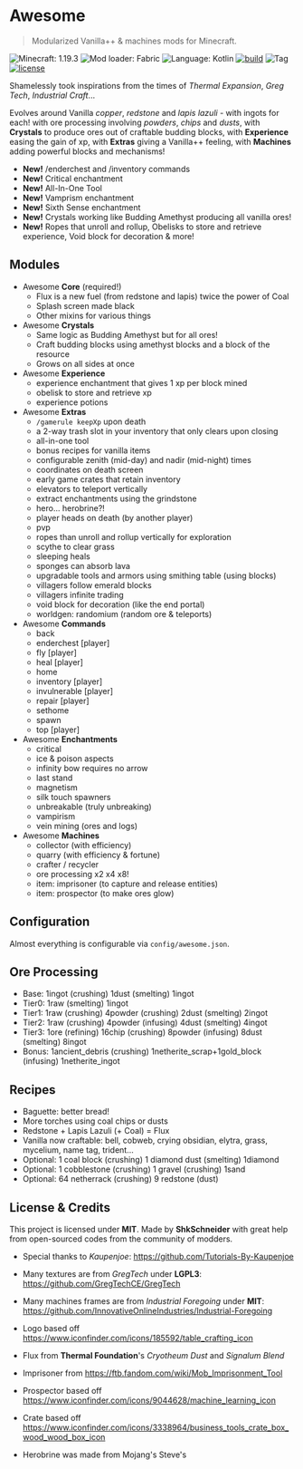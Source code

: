 # Awesome

> Modularized Vanilla++ & machines mods for Minecraft.

![Minecraft: 1.19.3](https://img.shields.io/badge/minecraft-1.19.3-637f40?style=for-the-badge)
![Mod loader: Fabric](https://img.shields.io/badge/modloader-fabric-926c4d?style=for-the-badge)
![Language: Kotlin](https://img.shields.io/badge/language-kotlin-a97bff?style=for-the-badge)
[![build](https://img.shields.io/github/actions/workflow/status/shkschneider/mc_awesome/build.yml?branch=main&style=for-the-badge)](https://github.com/shkschneider/mc_awesome/actions/workflows/build.yml)
![Tag](https://img.shields.io/github/v/tag/shkschneider/mc_awesome?style=for-the-badge)
[![license](https://img.shields.io/github/license/shkschneider/mc_awesome?style=for-the-badge)](https://github.com/shkschneider/mc_awesome/LICENSE)

Shamelessly took inspirations from the times of *Thermal Expansion*, *Greg Tech*, *Industrial Craft*...

Evolves around Vanilla *copper*, *redstone* and *lapis lazuli* - with ingots for each!
with ore processing involving *powders*, *chips* and *dusts*,
with **Crystals** to produce ores out of craftable budding blocks,
with **Experience** easing the gain of xp,
with **Extras** giving a Vanilla++ feeling,
with **Machines** adding powerful blocks and mechanisms!

- **New!** /enderchest and /inventory commands
- **New!** Critical enchantment
- **New!** All-In-One Tool
- **New!** Vamprism enchantment
- **New!** Sixth Sense enchantment
- **New!** Crystals working like Budding Amethyst producing all vanilla ores!
- **New!** Ropes that unroll and rollup, Obelisks to store and retrieve experience, Void block for decoration & more!

## Modules

- Awesome **Core** (required!)
  - Flux is a new fuel (from redstone and lapis) twice the power of Coal
  - Splash screen made black
  - Other mixins for various things
- Awesome **Crystals**
  - Same logic as Budding Amethyst but for all ores!
  - Craft budding blocks using amethyst blocks and a block of the resource
  - Grows on all sides at once
- Awesome **Experience**
  - experience enchantment that gives 1 xp per block mined
  - obelisk to store and retrieve xp
  - experience potions
- Awesome **Extras**
  - `/gamerule keepXp` upon death
  - a 2-way trash slot in your inventory that only clears upon closing
  - all-in-one tool
  - bonus recipes for vanilla items
  - configurable zenith (mid-day) and nadir (mid-night) times
  - coordinates on death screen
  - early game crates that retain inventory
  - elevators to teleport vertically
  - extract enchantments using the grindstone
  - hero... herobrine?!
  - player heads on death (by another player)
  - pvp
  - ropes than unroll and rollup vertically for exploration
  - scythe to clear grass
  - sleeping heals
  - sponges can absorb lava
  - upgradable tools and armors using smithing table (using blocks)
  - villagers follow emerald blocks
  - villagers infinite trading
  - void block for decoration (like the end portal)
  - worldgen: randomium (random ore & teleports)
- Awesome **Commands**
  - back
  - enderchest [player]
  - fly [player]
  - heal [player]
  - home
  - inventory [player]
  - invulnerable [player]
  - repair [player]
  - sethome
  - spawn
  - top [player]
- Awesome **Enchantments**
  - critical
  - ice & poison aspects
  - infinity bow requires no arrow
  - last stand
  - magnetism
  - silk touch spawners
  - unbreakable (truly unbreaking)
  - vampirism
  - vein mining (ores and logs)
- Awesome **Machines**
  - collector (with efficiency)
  - quarry (with efficiency & fortune)
  - crafter / recycler
  - ore processing x2 x4 x8!
  - item: imprisoner (to capture and release entities)
  - item: prospector (to make ores glow)

## Configuration

Almost everything is configurable via `config/awesome.json`.

## Ore Processing

- Base: 1ingot (crushing) 1dust (smelting) 1ingot
- Tier0: 1raw (smelting) 1ingot
- Tier1: 1raw (crushing) 4powder (crushing) 2dust (smelting) 2ingot
- Tier2: 1raw (crushing) 4powder (infusing) 4dust (smelting) 4ingot
- Tier3: 1ore (refining) 16chip (crushing) 8powder (infusing) 8dust (smelting) 8ingot
- Bonus: 1ancient_debris (crushing) 1netherite_scrap+1gold_block (infusing) 1netherite_ingot

## Recipes

- Baguette: better bread!
- More torches using coal chips or dusts
- Redstone + Lapis Lazuli (+ Coal) = Flux
- Vanilla now craftable: bell, cobweb, crying obsidian, elytra, grass, mycelium, name tag, trident...
- Optional: 1 coal block (crushing) 1 diamond dust (smelting) 1diamond
- Optional: 1 cobblestone (crushing) 1 gravel (crushing) 1sand
- Optional: 64 netherrack (crushing) 9 redstone (dust)

## License & Credits

This project is licensed under **MIT**.
Made by **ShkSchneider** with great help from open-sourced codes from the community of modders.

- Special thanks to *Kaupenjoe*: https://github.com/Tutorials-By-Kaupenjoe
- Many textures are from *GregTech* under **LGPL3**: https://github.com/GregTechCE/GregTech
- Many machines frames are from *Industrial Foregoing* under **MIT**: https://github.com/InnovativeOnlineIndustries/Industrial-Foregoing

- Logo based off https://www.iconfinder.com/icons/185592/table_crafting_icon
- Flux from **Thermal Foundation**'s *Cryotheum Dust* and *Signalum Blend*
- Imprisoner from https://ftb.fandom.com/wiki/Mob_Imprisonment_Tool
- Prospector based off https://www.iconfinder.com/icons/9044628/machine_learning_icon
- Crate based off https://www.iconfinder.com/icons/3338964/business_tools_crate_box_wood_wood_box_icon
- Herobrine was made from Mojang's Steve's
